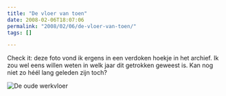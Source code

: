 ```yaml
---
title: "De vloer van toen"
date: 2008-02-06T18:07:06
permalink: "2008/02/06/de-vloer-van-toen/"
tags: []

---
```

Check it: deze foto vond ik ergens in een verdoken hoekje in het archief. Ik zou wel eens willen weten in welk jaar dit getrokken geweest is. Kan nog niet zo héél lang geleden zijn toch?

![De oude werkvloer](@images/posts/2008/02/bekaert-vloer.jpg)
